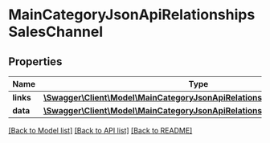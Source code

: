 # MainCategoryJsonApiRelationshipsSalesChannel

## Properties
Name | Type | Description | Notes
------------ | ------------- | ------------- | -------------
**links** | [**\Swagger\Client\Model\MainCategoryJsonApiRelationshipsSalesChannelLinks**](MainCategoryJsonApiRelationshipsSalesChannelLinks.md) |  | [optional] 
**data** | [**\Swagger\Client\Model\MainCategoryJsonApiRelationshipsSalesChannelData**](MainCategoryJsonApiRelationshipsSalesChannelData.md) |  | [optional] 

[[Back to Model list]](../../README.md#documentation-for-models) [[Back to API list]](../../README.md#documentation-for-api-endpoints) [[Back to README]](../../README.md)

